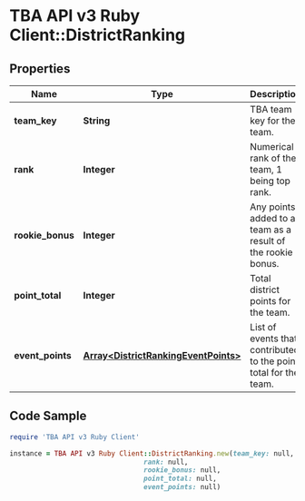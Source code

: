 # TBA API v3 Ruby Client::DistrictRanking

## Properties

Name | Type | Description | Notes
------------ | ------------- | ------------- | -------------
**team_key** | **String** | TBA team key for the team. | 
**rank** | **Integer** | Numerical rank of the team, 1 being top rank. | 
**rookie_bonus** | **Integer** | Any points added to a team as a result of the rookie bonus. | [optional] 
**point_total** | **Integer** | Total district points for the team. | 
**event_points** | [**Array&lt;DistrictRankingEventPoints&gt;**](DistrictRankingEventPoints.md) | List of events that contributed to the point total for the team. | [optional] 

## Code Sample

```ruby
require 'TBA API v3 Ruby Client'

instance = TBA API v3 Ruby Client::DistrictRanking.new(team_key: null,
                                 rank: null,
                                 rookie_bonus: null,
                                 point_total: null,
                                 event_points: null)
```


